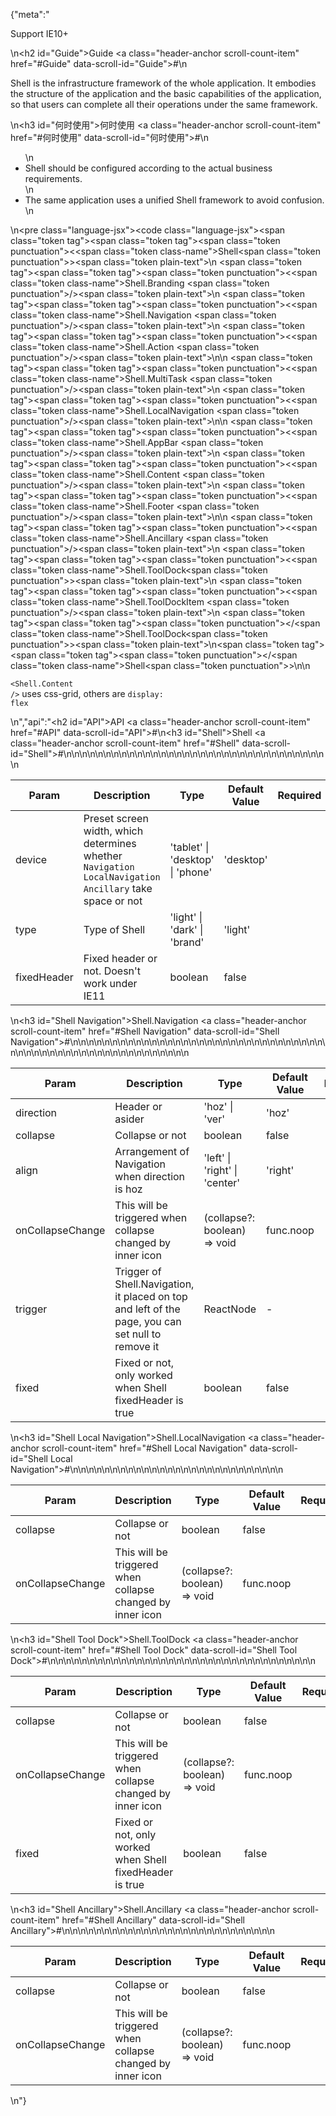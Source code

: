 {"meta":"<p>Support IE10+</p>\n<h2 id=\"Guide\">Guide <a class=\"header-anchor scroll-count-item\" href=\"#Guide\" data-scroll-id=\"Guide\">#</a></h2>\n<p>Shell is the infrastructure framework of the whole application. It embodies the structure of the application and the basic capabilities of the application, so that users can complete all their operations under the same framework.</p>\n<h3 id=\"&#x4F55;&#x65F6;&#x4F7F;&#x7528;\">&#x4F55;&#x65F6;&#x4F7F;&#x7528; <a class=\"header-anchor scroll-count-item\" href=\"#&#x4F55;&#x65F6;&#x4F7F;&#x7528;\" data-scroll-id=\"&#x4F55;&#x65F6;&#x4F7F;&#x7528;\">#</a></h3>\n<ul>\n<li>Shell should be configured according to the actual business requirements.</li>\n<li>The same application uses a unified Shell framework to avoid confusion.</li>\n</ul>\n<pre class=\"language-jsx\"><code class=\"language-jsx\"><span class=\"token tag\"><span class=\"token tag\"><span class=\"token punctuation\">&lt;</span><span class=\"token class-name\">Shell</span></span><span class=\"token punctuation\">&gt;</span></span><span class=\"token plain-text\">\n    </span><span class=\"token tag\"><span class=\"token tag\"><span class=\"token punctuation\">&lt;</span><span class=\"token class-name\">Shell.Branding</span></span> <span class=\"token punctuation\">/&gt;</span></span><span class=\"token plain-text\">\n    </span><span class=\"token tag\"><span class=\"token tag\"><span class=\"token punctuation\">&lt;</span><span class=\"token class-name\">Shell.Navigation</span></span> <span class=\"token punctuation\">/&gt;</span></span><span class=\"token plain-text\">\n    </span><span class=\"token tag\"><span class=\"token tag\"><span class=\"token punctuation\">&lt;</span><span class=\"token class-name\">Shell.Action</span></span> <span class=\"token punctuation\">/&gt;</span></span><span class=\"token plain-text\">\n\n    </span><span class=\"token tag\"><span class=\"token tag\"><span class=\"token punctuation\">&lt;</span><span class=\"token class-name\">Shell.MultiTask</span></span> <span class=\"token punctuation\">/&gt;</span></span><span class=\"token plain-text\">\n    </span><span class=\"token tag\"><span class=\"token tag\"><span class=\"token punctuation\">&lt;</span><span class=\"token class-name\">Shell.LocalNavigation</span></span> <span class=\"token punctuation\">/&gt;</span></span><span class=\"token plain-text\">\n\n    </span><span class=\"token tag\"><span class=\"token tag\"><span class=\"token punctuation\">&lt;</span><span class=\"token class-name\">Shell.AppBar</span></span> <span class=\"token punctuation\">/&gt;</span></span><span class=\"token plain-text\">\n    </span><span class=\"token tag\"><span class=\"token tag\"><span class=\"token punctuation\">&lt;</span><span class=\"token class-name\">Shell.Content</span></span> <span class=\"token punctuation\">/&gt;</span></span><span class=\"token plain-text\">\n    </span><span class=\"token tag\"><span class=\"token tag\"><span class=\"token punctuation\">&lt;</span><span class=\"token class-name\">Shell.Footer</span></span> <span class=\"token punctuation\">/&gt;</span></span><span class=\"token plain-text\">\n\n    </span><span class=\"token tag\"><span class=\"token tag\"><span class=\"token punctuation\">&lt;</span><span class=\"token class-name\">Shell.Ancillary</span></span> <span class=\"token punctuation\">/&gt;</span></span><span class=\"token plain-text\">\n    </span><span class=\"token tag\"><span class=\"token tag\"><span class=\"token punctuation\">&lt;</span><span class=\"token class-name\">Shell.ToolDock</span></span><span class=\"token punctuation\">&gt;</span></span><span class=\"token plain-text\">\n        </span><span class=\"token tag\"><span class=\"token tag\"><span class=\"token punctuation\">&lt;</span><span class=\"token class-name\">Shell.ToolDockItem</span></span> <span class=\"token punctuation\">/&gt;</span></span><span class=\"token plain-text\">\n    </span><span class=\"token tag\"><span class=\"token tag\"><span class=\"token punctuation\">&lt;/</span><span class=\"token class-name\">Shell.ToolDock</span></span><span class=\"token punctuation\">&gt;</span></span><span class=\"token plain-text\">\n</span><span class=\"token tag\"><span class=\"token tag\"><span class=\"token punctuation\">&lt;/</span><span class=\"token class-name\">Shell</span></span><span class=\"token punctuation\">&gt;</span></span>\n</code></pre>\n<p><code>&lt;Shell.Content /&gt;</code> uses css-grid, others are <code>display: flex</code></p>\n","api":"<h2 id=\"API\">API <a class=\"header-anchor scroll-count-item\" href=\"#API\" data-scroll-id=\"API\">#</a></h2>\n<h3 id=\"Shell\">Shell <a class=\"header-anchor scroll-count-item\" href=\"#Shell\" data-scroll-id=\"Shell\">#</a></h3>\n<table>\n<thead>\n<tr>\n<th>Param</th>\n<th>Description</th>\n<th>Type</th>\n<th>Default Value</th>\n<th>Required</th>\n</tr>\n</thead>\n<tbody>\n<tr>\n<td>device</td>\n<td>Preset screen width, which determines whether <code>Navigation</code> <code>LocalNavigation</code> <code>Ancillary</code> take space or not</td>\n<td>&apos;tablet&apos; | &apos;desktop&apos; | &apos;phone&apos;</td>\n<td>&apos;desktop&apos;</td>\n<td></td>\n</tr>\n<tr>\n<td>type</td>\n<td>Type of Shell</td>\n<td>&apos;light&apos; | &apos;dark&apos; | &apos;brand&apos;</td>\n<td>&apos;light&apos;</td>\n<td></td>\n</tr>\n<tr>\n<td>fixedHeader</td>\n<td>Fixed header or not. Doesn&apos;t work under IE11</td>\n<td>boolean</td>\n<td>false</td>\n<td></td>\n</tr>\n</tbody>\n</table>\n<h3 id=\"Shell Navigation\">Shell.Navigation <a class=\"header-anchor scroll-count-item\" href=\"#Shell Navigation\" data-scroll-id=\"Shell Navigation\">#</a></h3>\n<table>\n<thead>\n<tr>\n<th>Param</th>\n<th>Description</th>\n<th>Type</th>\n<th>Default Value</th>\n<th>Required</th>\n</tr>\n</thead>\n<tbody>\n<tr>\n<td>direction</td>\n<td>Header or asider</td>\n<td>&apos;hoz&apos; | &apos;ver&apos;</td>\n<td>&apos;hoz&apos;</td>\n<td></td>\n</tr>\n<tr>\n<td>collapse</td>\n<td>Collapse or not</td>\n<td>boolean</td>\n<td>false</td>\n<td></td>\n</tr>\n<tr>\n<td>align</td>\n<td>Arrangement of Navigation when direction is hoz</td>\n<td>&apos;left&apos; | &apos;right&apos; | &apos;center&apos;</td>\n<td>&apos;right&apos;</td>\n<td></td>\n</tr>\n<tr>\n<td>onCollapseChange</td>\n<td>This will be triggered when collapse changed by inner icon</td>\n<td>(collapse?: boolean) =&gt; void</td>\n<td>func.noop</td>\n<td></td>\n</tr>\n<tr>\n<td>trigger</td>\n<td>Trigger of Shell.Navigation, it placed on top and left of the page, you can set null to remove it</td>\n<td>ReactNode</td>\n<td>-</td>\n<td></td>\n</tr>\n<tr>\n<td>fixed</td>\n<td>Fixed or not, only worked when Shell fixedHeader is true</td>\n<td>boolean</td>\n<td>false</td>\n<td></td>\n</tr>\n</tbody>\n</table>\n<h3 id=\"Shell Local Navigation\">Shell.LocalNavigation <a class=\"header-anchor scroll-count-item\" href=\"#Shell Local Navigation\" data-scroll-id=\"Shell Local Navigation\">#</a></h3>\n<table>\n<thead>\n<tr>\n<th>Param</th>\n<th>Description</th>\n<th>Type</th>\n<th>Default Value</th>\n<th>Required</th>\n</tr>\n</thead>\n<tbody>\n<tr>\n<td>collapse</td>\n<td>Collapse or not</td>\n<td>boolean</td>\n<td>false</td>\n<td></td>\n</tr>\n<tr>\n<td>onCollapseChange</td>\n<td>This will be triggered when collapse changed by inner icon</td>\n<td>(collapse?: boolean) =&gt; void</td>\n<td>func.noop</td>\n<td></td>\n</tr>\n</tbody>\n</table>\n<h3 id=\"Shell Tool Dock\">Shell.ToolDock <a class=\"header-anchor scroll-count-item\" href=\"#Shell Tool Dock\" data-scroll-id=\"Shell Tool Dock\">#</a></h3>\n<table>\n<thead>\n<tr>\n<th>Param</th>\n<th>Description</th>\n<th>Type</th>\n<th>Default Value</th>\n<th>Required</th>\n</tr>\n</thead>\n<tbody>\n<tr>\n<td>collapse</td>\n<td>Collapse or not</td>\n<td>boolean</td>\n<td>false</td>\n<td></td>\n</tr>\n<tr>\n<td>onCollapseChange</td>\n<td>This will be triggered when collapse changed by inner icon</td>\n<td>(collapse?: boolean) =&gt; void</td>\n<td>func.noop</td>\n<td></td>\n</tr>\n<tr>\n<td>fixed</td>\n<td>Fixed or not, only worked when Shell fixedHeader is true</td>\n<td>boolean</td>\n<td>false</td>\n<td></td>\n</tr>\n</tbody>\n</table>\n<h3 id=\"Shell Ancillary\">Shell.Ancillary <a class=\"header-anchor scroll-count-item\" href=\"#Shell Ancillary\" data-scroll-id=\"Shell Ancillary\">#</a></h3>\n<table>\n<thead>\n<tr>\n<th>Param</th>\n<th>Description</th>\n<th>Type</th>\n<th>Default Value</th>\n<th>Required</th>\n</tr>\n</thead>\n<tbody>\n<tr>\n<td>collapse</td>\n<td>Collapse or not</td>\n<td>boolean</td>\n<td>false</td>\n<td></td>\n</tr>\n<tr>\n<td>onCollapseChange</td>\n<td>This will be triggered when collapse changed by inner icon</td>\n<td>(collapse?: boolean) =&gt; void</td>\n<td>func.noop</td>\n<td></td>\n</tr>\n</tbody>\n</table>\n"}